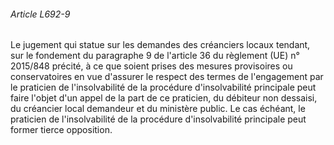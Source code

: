 ###### Article L692-9

Le jugement qui statue sur les demandes des créanciers locaux tendant, sur le fondement du paragraphe 9 de l'article 36 du règlement (UE) n° 2015/848 précité, à ce que soient prises des mesures provisoires ou conservatoires en vue d'assurer le respect des termes de l'engagement par le praticien de l'insolvabilité de la procédure d'insolvabilité principale peut faire l'objet d'un appel de la part de ce praticien, du débiteur non dessaisi, du créancier local demandeur et du ministère public. Le cas échéant, le praticien de l'insolvabilité de la procédure d'insolvabilité principale peut former tierce opposition.

